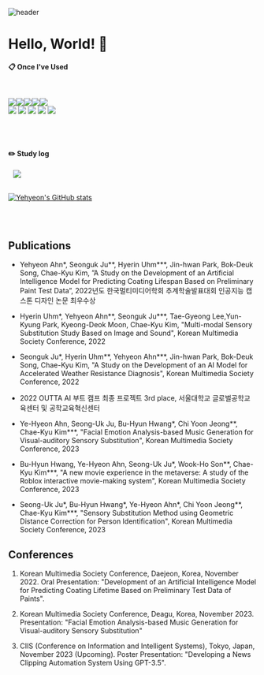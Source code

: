 ![header](https://capsule-render.vercel.app/api?type=waving&text=Yehyeon)

# Hello, World! 👋

####  :clipboard: Once I've Used 
  
 <br/>
  
<img src="https://img.shields.io/badge/JAVA-007396?style=for-the-badge&logo=Java&logoColor=white"><img src="https://img.shields.io/badge/JavaScript-F7DF1E?style=for-the-badge&logo=JavaScript&logoColor=white"><img src="https://img.shields.io/badge/Python-6DB33F?style=for-the-badge&logo=Python&logoColor=white"><img src="https://img.shields.io/badge/HTML5-E34F26?style=for-the-badge&logo=HTML5&logoColor=white"><img src="https://img.shields.io/badge/CSS3-1572B6?style=for-the-badge&logo=CSS3&logoColor=white"> <br>
<img src="https://img.shields.io/badge/MySQL-4479A1?style=for-the-badge&logo=MySQL&logoColor=white"> 
<img src="https://img.shields.io/badge/aws-232F3E?style=for-the-badge&logo=Amazon aws&logoColor=white">
<img src="https://img.shields.io/badge/Eclipse-2C2255?style=for-the-badge&logo=Eclipse%20IDE&logoColor=white">
<img src="https://img.shields.io/badge/github-181717?style=for-the-badge&logo=github&logoColor=white">
<img src="https://img.shields.io/badge/VSCode-007ACC?style=for-the-badge&logo=VisualStudioCode&logoColor=white">
 
   <br/>
   <br/>
 
#### :pencil2: Study log

<a href="https://busansudal.tistory.com/">
    <img 
        src="http://img.shields.io/badge/-Tech%20Blog-655ced?style=flat&logo=github&link=https://alpox.kr"
        style="height : auto; margin-left : 10px; margin-right : 10px;"/>
</a>

 
<br/>
<br/>
  
[![Yehyeon's GitHub stats](https://github-readme-stats.vercel.app/api?username=AnYeHyeon&include_all_commits=true&theme=nord&hide_border=true&count_private=true)](https://github.com/AnYeHyeon/github-readme-stats)

<br/>
<br/>

## Publications
- Yehyeon Ahn*, Seonguk Ju**, Hyerin Uhm***, Jin-hwan Park, Bok-Deuk Song, Chae-Kyu Kim, ”A Study on the Development of an Artificial Intelligence Model for Predicting Coating Lifespan Based on Preliminary Paint Test Data”, 2022년도 한국멀티미디어학회 추계학술발표대회 인공지능 캡스톤 디자인 논문 최우수상

- Hyerin Uhm*, Yehyeon Ahn**, Seonguk Ju***, Tae-Gyeong Lee,Yun-Kyung Park, Kyeong-Deok Moon, Chae-Kyu Kim, "Multi-modal Sensory Substitution Study Based on Image and Sound", Korean Multimedia Society Conference, 2022

- Seonguk Ju*, Hyerin Uhm**, Yehyeon Ahn***, Jin-hwan Park, Bok-Deuk Song, Chae-Kyu Kim, "A Study on the Development of an AI Model for Accelerated Weather Resistance Diagnosis", Korean Multimedia Society Conference, 2022

- 2022 OUTTA AI 부트 캠프 최종 프로젝트 3rd place, 서울대학교 글로벌공학교육센터 및 공학교육혁신센터

- Ye-Hyeon Ahn, Seong-Uk Ju, Bu-Hyun Hwang*, Chi Yoon Jeong**, Chae-Kyu Kim***, "Facial Emotion Analysis-based Music Generation for Visual-auditory Sensory Substitution", Korean Multimedia Society Conference, 2023
- Bu-Hyun Hwang, Ye-Hyeon Ahn, Seong-Uk Ju*, Wook-Ho Son**, Chae-Kyu Kim***, "A new movie experience in the metaverse: A study of the Roblox interactive movie-making system", Korean Multimedia Society Conference, 2023
- ﻿Seong-Uk Ju*, Bu-Hyun Hwang*, Ye-Hyeon Ahn*, Chi Yoon Jeong**, Chae-Kyu Kim***, "﻿Sensory Substitution Method using Geometric Distance Correction for Person Identification", Korean Multimedia Society Conference, 2023

## Conferences
1. Korean Multimedia Society Conference, Daejeon, Korea, November 2022. Oral Presentation: "Development of an Artificial Intelligence Model for Predicting Coating Lifetime Based on Preliminary Test Data of Paints".

2. Korean Multimedia Society Conference, Deagu, Korea, November 2023. Presentation: "Facial Emotion Analysis-based Music Generation for Visual-auditory Sensory Substitution"

3. CIIS (Conference on Information and Intelligent Systems), Tokyo, Japan, November 2023 (Upcoming). Poster Presentation: "Developing a News Clipping Automation System Using GPT-3.5".
